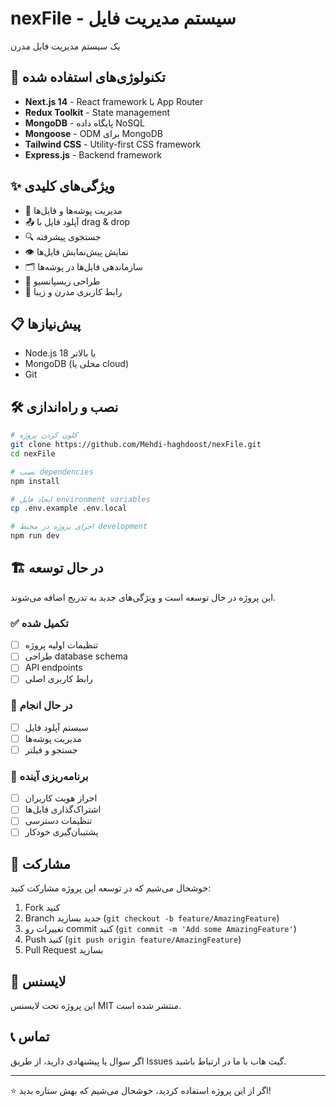 # nexFile - سیستم مدیریت فایل

یک سیستم مدیریت فایل مدرن 

## 🚀 تکنولوژی‌های استفاده شده

- **Next.js 14** - React framework با App Router
- **Redux Toolkit** - State management
- **MongoDB** - پایگاه داده NoSQL
- **Mongoose** - ODM برای MongoDB
- **Tailwind CSS** - Utility-first CSS framework
- **Express.js** - Backend framework

## ✨ ویژگی‌های کلیدی

- 📁 مدیریت پوشه‌ها و فایل‌ها
- 📤 آپلود فایل با drag & drop
- 🔍 جستجوی پیشرفته
- 👁️ نمایش پیش‌نمایش فایل‌ها
- 🗂️ سازماندهی فایل‌ها در پوشه‌ها
- 📱 طراحی ریسپانسیو
- 🎨 رابط کاربری مدرن و زیبا

## 📋 پیش‌نیازها

- Node.js 18 یا بالاتر
- MongoDB (محلی یا cloud)
- Git

## 🛠️ نصب و راه‌اندازی

```bash
# کلون کردن پروژه
git clone https://github.com/Mehdi-haghdoost/nexFile.git
cd nexFile

# نصب dependencies
npm install

# ایجاد فایل environment variables
cp .env.example .env.local

# اجرای پروژه در محیط development
npm run dev
```



## 🏗️ در حال توسعه

این پروژه در حال توسعه است و ویژگی‌های جدید به تدریج اضافه می‌شوند.

### ✅ تکمیل شده
- [ ] تنظیمات اولیه پروژه
- [ ] طراحی database schema
- [ ] API endpoints
- [ ] رابط کاربری اصلی

### 🔄 در حال انجام
- [ ] سیستم آپلود فایل
- [ ] مدیریت پوشه‌ها
- [ ] جستجو و فیلتر

### 📅 برنامه‌ریزی آینده
- [ ] احراز هویت کاربران
- [ ] اشتراک‌گذاری فایل‌ها
- [ ] تنظیمات دسترسی
- [ ] پشتیبان‌گیری خودکار

## 🤝 مشارکت

خوشحال می‌شیم که در توسعه این پروژه مشارکت کنید:

1. Fork کنید
2. Branch جدید بسازید (`git checkout -b feature/AmazingFeature`)
3. تغییرات رو commit کنید (`git commit -m 'Add some AmazingFeature'`)
4. Push کنید (`git push origin feature/AmazingFeature`)
5. Pull Request بسازید

## 📄 لایسنس

این پروژه تحت لایسنس MIT منتشر شده است.

## 📞 تماس

اگر سوال یا پیشنهادی دارید، از طریق Issues گیت هاب با ما در ارتباط باشید.

---

⭐ اگر از این پروژه استفاده کردید، خوشحال می‌شیم که بهش ستاره بدید!
